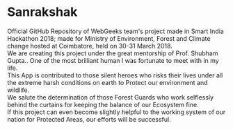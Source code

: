 # Sanrakshak
Official GitHub Repository of WebGeeks team's project made in Smart India Hackathon 2018; made for Ministry of Environment, Forest and Climate change hosted at Coimbatore, held on 30-31 March 2018.
<br>
We are creating this project under the great mentorship of Prof. Shubham Gupta.. One of the most brilliant human I was fortunate to meet with in my life.
<br>
This App is contributed to those silent heroes who risks their lives under all the extreme harsh conditions on earth to Protect our environment and wildlife.
<br>
We salute the determination of those Forest Guards who work selflessly behind the curtains for keeping the balance of our Ecosystem fine.
<br>
If this project can even become slightly helpful to the working system of our nation for Protected Areas, our efforts will be successful.
